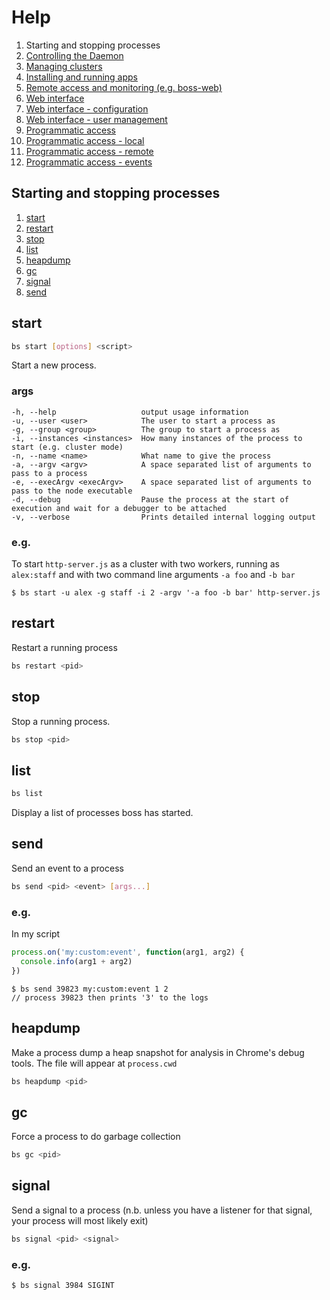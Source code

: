 # Help

1. Starting and stopping processes
1. [Controlling the Daemon](daemon.md)
1. [Managing clusters](clusters.md)
1. [Installing and running apps](apps.md)
1. [Remote access and monitoring (e.g. boss-web)](remote.md)
1. [Web interface](web.md)
1. [Web interface - configuration](web-config.md)
1. [Web interface - user management](web-users.md)
1. [Programmatic access](programmatic-access.md)
1. [Programmatic access - local](programmatic-access-local.md)
1. [Programmatic access - remote](programmatic-access-remote.md)
1. [Programmatic access - events](programmatic-access-events.md)

## Starting and stopping processes

 1. [start](#start)
 1. [restart](#restart)
 1. [stop](#stop)
 1. [list](#list)
 1. [heapdump](#heapdump)
 1. [gc](#gc)
 1. [signal](#signal)
 1. [send](#send)

## start

```sh
bs start [options] <script>
```

Start a new process.

### args

```
-h, --help                   output usage information
-u, --user <user>            The user to start a process as
-g, --group <group>          The group to start a process as
-i, --instances <instances>  How many instances of the process to start (e.g. cluster mode)
-n, --name <name>            What name to give the process
-a, --argv <argv>            A space separated list of arguments to pass to a process
-e, --execArgv <execArgv>    A space separated list of arguments to pass to the node executable
-d, --debug                  Pause the process at the start of execution and wait for a debugger to be attached
-v, --verbose                Prints detailed internal logging output
```

### e.g.

To start `http-server.js` as a cluster with two workers, running as `alex:staff` and with two command line arguments `-a foo` and `-b bar`

```
$ bs start -u alex -g staff -i 2 -argv '-a foo -b bar' http-server.js
```

## restart

Restart a running process

```sh
bs restart <pid>
```

## stop

Stop a running process.

```sh
bs stop <pid>
```

## list

```sh
bs list
```

Display a list of processes boss has started.

## send

Send an event to a process

```sh
bs send <pid> <event> [args...]
```

### e.g.

In my script

```javascript
process.on('my:custom:event', function(arg1, arg2) {
  console.info(arg1 + arg2)
})
```

```
$ bs send 39823 my:custom:event 1 2
// process 39823 then prints '3' to the logs
```

## heapdump

Make a process dump a heap snapshot for analysis in Chrome's debug tools.  The file will appear at `process.cwd`

```sh
bs heapdump <pid>
```

## gc

Force a process to do garbage collection

```sh
bs gc <pid>
```

## signal

Send a signal to a process (n.b. unless you have a listener for that signal, your process will most likely exit)

```sh
bs signal <pid> <signal>
```

### e.g.

```sh
$ bs signal 3984 SIGINT
```
